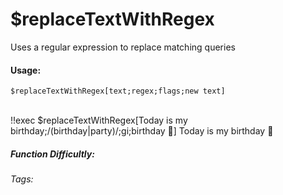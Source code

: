 # $replaceTextWithRegex
Uses a regular expression to replace matching queries

#### Usage: 
`$replaceTextWithRegex[text;regex;flags;new text]`

<br/>
<discord-messages>
	<discord-message :bot="false" role-color="#ffcc9a" author="Member">
		!!exec $replaceTextWithRegex[Today is my birthday;/(birthday|party)/;gi;birthday 🎉]
	</discord-message>
	<discord-message :bot="true" role-color="#0099ff" author="Custom Command" avatar="https://media.discordapp.net/avatars/725721249652670555/781224f90c3b841ba5b40678e032f74a.webp">
        Today is my birthday 🎉
	</discord-message>
</discord-messages>


##### Function Difficultly: <Badge type="tip" text="Easy" vertical="middle" /> 
###### Tags: <Badge type="tip" text="Replace Text With Regex" vertical="middle" /> <Badge type="tip" text="Replace" vertical="middle" /> <Badge type="tip" text="regex" vertical="middle" />